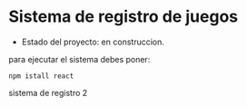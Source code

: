 <h1>Sistema de registro de juegos</h1>

- Estado del proyecto: en construccion.

para ejecutar el sistema debes poner:

```npm istall react```

sistema de registro 2
